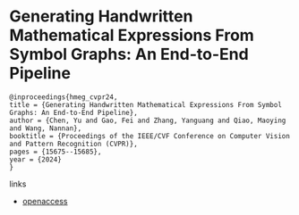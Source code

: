 # Generating Handwritten Mathematical Expressions From Symbol Graphs: An End-to-End Pipeline

```
@inproceedings{hmeg_cvpr24,
title = {Generating Handwritten Mathematical Expressions From Symbol Graphs: An End-to-End Pipeline},
author = {Chen, Yu and Gao, Fei and Zhang, Yanguang and Qiao, Maoying and Wang, Nannan},
booktitle = {Proceedings of the IEEE/CVF Conference on Computer Vision and Pattern Recognition (CVPR)},
pages = {15675--15685},
year = {2024}
}
```

links
- [openaccess](https://openaccess.thecvf.com//content/CVPR2024/html/Chen_Generating_Handwritten_Mathematical_Expressions_From_Symbol_Graphs_An_End-to-End_Pipeline_CVPR_2024_paper.html)
